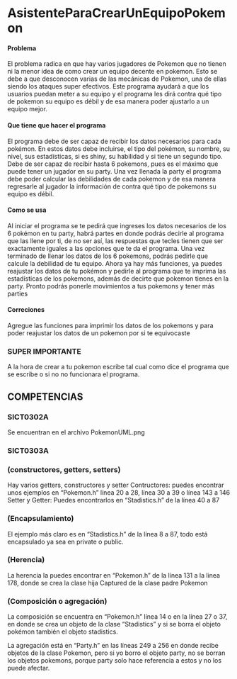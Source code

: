 # AsistenteParaCrearUnEquipoPokemon

#### Problema
El problema radica en que hay varios jugadores de Pokemon que no tienen ni la menor idea de como crear un equipo decente en pokemon. Esto se debe a que desconocen varias de las mecánicas de Pokemon, una de ellas siendo los ataques super efectivos. Este programa ayudará a que los usuarios puedan meter a su equipo y el programa les dirá contra qué tipo de pokemon su equipo es débil y de esa manera poder ajustarlo a un equipo mejor.

#### Que tiene que hacer el programa
El programa debe de ser capaz de recibir los datos necesarios para cada pokémon. En estos datos debe incluirse, el tipo del pokémon, su nombre, su nivel, sus estadísticas, si es shiny, su habilidad y si tiene un segundo tipo. Debe de ser capaz de recibir hasta 6 pokemons, pues es el máximo que puede tener un jugador en su party. Una vez llenada la party el programa debe poder calcular las debilidades de cada pokemon y de esa manera regresarle al jugador la información de contra qué tipo de pokemons su equipo es débil.

#### Como se usa
Al iniciar el programa se te pedirá que ingreses los datos necesarios de los 6 pokémon en tu party, habrá partes en donde podrás decirle al programa que las llene por ti, de no ser así, las respuestas que tecles tienen que ser exactamente iguales a las opciones que te da el programa. Una vez terminado de llenar los datos de los 6 pokemons, podrás pedirle que calcule la debilidad de tu equipo. Ahora ya hay más funciones, ya puedes reajustar los datos de tu pokémon y pedirle al programa que te imprima las estadísticas de los pokemons, además de decirte que pokemon tienes en la party.
Pronto podrás ponerle movimientos a tus pokemons y tener más parties


#### Correciones
Agregue las funciones para imprimir los datos de los pokemons y para poder reajustar los datos de un pokemon por si te equivocaste

### SUPER IMPORTANTE
A la hora de crear a tu pokemon escribe tal cual como dice el programa que se escribe o si no no funcionara el programa.

## COMPETENCIAS

### SICT0302A
Se encuentran en el archivo PokemonUML.png

### SICT0303A
### (constructores, getters, setters)
Hay varios getters, constructores y setter
Contructores: puedes encontrar unos ejemplos en “Pokemon.h” línea 20 a 28, línea 30 a 39 o línea 143 a 146
Setter y Getter: Puedes encontrarlos en “Stadistics.h” de la línea 40 a 87

### (Encapsulamiento)
El ejemplo más claro es en “Stadistics.h” de la línea 8 a 87, todo está encapsulado ya sea en private o public.

### (Herencia)
La herencia la puedes encontrar en “Pokemon.h” de la línea 131 a la linea 178, donde se crea la clase hija Captured de la clase padre Pokemon

### (Composición o agregación)
La composición se encuentra en “Pokemon.h” línea 14 o en la línea 27 o 37, en donde se crea un objeto de la clase “Stadistics” y si se borra el objeto pokémon también el objeto stadistics.

La agregación está en “Party.h” en las líneas 249 a 256 en donde recibe objetos de la clase Pokemon, pero si yo borro el objeto party, no se borran los objetos pokemons, porque party solo hace referencia a estos y no los puede afectar. 

